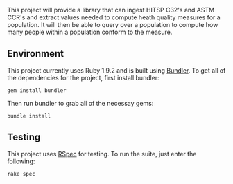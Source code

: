This project will provide a library that can ingest HITSP C32's and ASTM CCR's and extract values needed to compute heath quality measures for a population. It will then be able to query over a population to compute how many people within a population conform to the measure.

Environment
-----------

This project currently uses Ruby 1.9.2 and is built using [Bundler](http://gembundler.com/). To get all of the dependencies for the project, first install bundler:

    gem install bundler

Then run bundler to grab all of the necessay gems:

    bundle install

Testing
-------

This project uses [RSpec](http://github.com/rspec/rspec-core) for testing. To run the suite, just enter the following:

    rake spec
